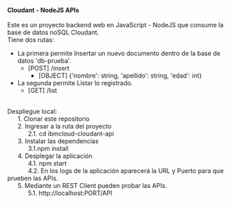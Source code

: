 **Cloudant - NodeJS APIs**
<br />
<br />
Este es un proyecto backend web en JavaScript - NodeJS que consume la base de datos noSQL Cloudant.
<br />
Tiene dos rutas:
* La primera permite Insertar un nuevo documento dentro de la base de datos 'db-prueba'.
    * [POST] /insert
        * [OBJECT] {'nombre': string, 'apellido': string, 'edad': int}
* La segunda permite Listar lo registrado.
    * [GET] /list

<br />
Despliegue local: <br />
&nbsp;&nbsp;&nbsp;&nbsp;&nbsp;&nbsp;1. Clonar este repositorio <br />
&nbsp;&nbsp;&nbsp;&nbsp;&nbsp;&nbsp;2. Ingresar a la ruta del proyecto <br />
&nbsp;&nbsp;&nbsp;&nbsp;&nbsp;&nbsp;&nbsp;&nbsp;&nbsp;&nbsp;&nbsp;&nbsp;2.1. cd ibmcloud-cloudant-api <br />
&nbsp;&nbsp;&nbsp;&nbsp;&nbsp;&nbsp;3. Instalar las dependencias <br />
&nbsp;&nbsp;&nbsp;&nbsp;&nbsp;&nbsp;&nbsp;&nbsp;&nbsp;&nbsp;&nbsp;&nbsp;3.1.npm install <br />
&nbsp;&nbsp;&nbsp;&nbsp;&nbsp;&nbsp;4. Desplegar la aplicación <br />
&nbsp;&nbsp;&nbsp;&nbsp;&nbsp;&nbsp;&nbsp;&nbsp;&nbsp;&nbsp;&nbsp;&nbsp;4.1. npm start <br />
&nbsp;&nbsp;&nbsp;&nbsp;&nbsp;&nbsp;&nbsp;&nbsp;&nbsp;&nbsp;&nbsp;&nbsp;4.2. En los logs de la aplicación aparecerá la URL y Puerto para que prueben las APIs. <br />
&nbsp;&nbsp;&nbsp;&nbsp;&nbsp;&nbsp;5. Mediante un REST Client pueden probar las APIs. <br />
&nbsp;&nbsp;&nbsp;&nbsp;&nbsp;&nbsp;&nbsp;&nbsp;&nbsp;&nbsp;&nbsp;&nbsp;5.1. http://localhost:PORT/API